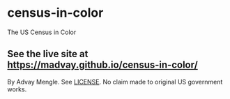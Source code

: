 # census-in-color
The US Census in Color

## See the live site at https://madvay.github.io/census-in-color/

By Advay Mengle. See [LICENSE](LICENSE). No claim made to original US government works.
